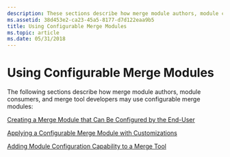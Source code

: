 ```yaml
---
description: These sections describe how merge module authors, module consumers, and merge tool developers can use configurable merge modules.
ms.assetid: 38d453e2-ca23-45a5-8177-d7d122eaa9b5
title: Using Configurable Merge Modules
ms.topic: article
ms.date: 05/31/2018
---
```


# Using Configurable Merge Modules

The following sections describe how merge module authors, module consumers, and merge tool developers may use configurable merge modules:

[Creating a Merge Module that Can Be Configured by the End-User](creating-a-merge-module-that-can-be-configured-by-the-end-user.md)

[Applying a Configurable Merge Module with Customizations](applying-a-configurable-merge-module-with-customizations.md)

[Adding Module Configuration Capability to a Merge Tool](adding-module-configuration-capability-to-a-merge-tool.md)

 

 



